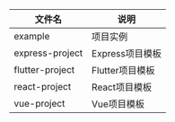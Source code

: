 | 文件名          | 说明            |
| --------------- | --------------- |
| example         | 项目实例        |
| express-project | Express项目模板 |
| flutter-project | Flutter项目模板 |
| react-project   | React项目模板   |
| vue-project     | Vue项目模板     |
